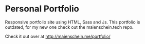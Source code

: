 # Personal Portfolio
Responsive portfolio site using HTML, Sass and Js.
This portfolio is outdated, for my new one check out the maienschein.tech repo.

Check it out over at http://maienschein.me/portfolio/

